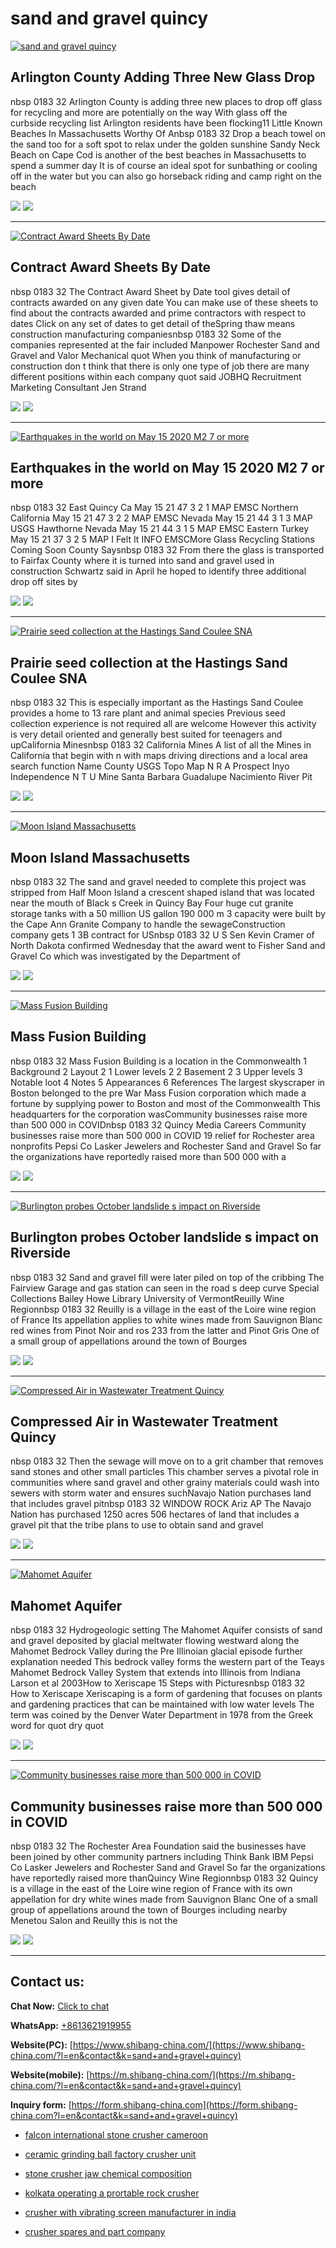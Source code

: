 # sand and gravel quincy

<a href="https://swt.shibang-china.com/?l=en&img&k=sand+and+gravel+quincy" target="_blank">![sand and gravel quincy](http://static.shibang-china.com/all-800x300/518.jpg)</a>

## Arlington County Adding Three New Glass Drop
nbsp 0183 32 Arlington County is adding three new places to drop off glass for recycling and more are potentially on the way With glass off the curbside recycling list Arlington residents have been flocking11 Little Known Beaches In Massachusetts Worthy Of Anbsp 0183 32 Drop a beach towel on the sand too for a soft spot to relax under the golden sunshine Sandy Neck Beach on Cape Cod is another of the best beaches in Massachusetts to spend a summer day It is of course an ideal spot for sunbathing or cooling off in the water but you can also go horseback riding and camp right on the beach


<a href="https://whatsapp.shibangsoft.com/WhatsApp.php" target="_blank" title="WhatsApp">![](http://static.shibang-china.com/icon/whatsapp.png)</a> <a href="https://swt.shibang-china.com/?l=en&icon&k=sand+and+gravel+quincy" target="_blank">![](http://static.shibang-china.com/icon/chat-en.png)</a>

---

<a href="https://swt.shibang-china.com/?l=en&img&k=sand+and+gravel+quincy" target="_blank">![Contract Award Sheets By Date](http://static.shibang-china.com/all-800x300/164.jpg)</a>

## Contract Award Sheets By Date
nbsp 0183 32 The Contract Award Sheet by Date tool gives detail of contracts awarded on any given date You can make use of these sheets to find about the contracts awarded and prime contractors with respect to dates Click on any set of dates to get detail of theSpring thaw means construction manufacturing companiesnbsp 0183 32 Some of the companies represented at the fair included Manpower Rochester Sand and Gravel and Valor Mechanical quot When you think of manufacturing or construction don t think that there is only one type of job there are many different positions within each company quot said JOBHQ Recruitment Marketing Consultant Jen Strand


<a href="https://whatsapp.shibangsoft.com/WhatsApp.php" target="_blank" title="WhatsApp">![](http://static.shibang-china.com/icon/whatsapp.png)</a> <a href="https://swt.shibang-china.com/?l=en&icon&k=sand+and+gravel+quincy" target="_blank">![](http://static.shibang-china.com/icon/chat-en.png)</a>

---

<a href="https://swt.shibang-china.com/?l=en&img&k=sand+and+gravel+quincy" target="_blank">![Earthquakes in the world on May 15 2020 M2 7 or more](http://static.shibang-china.com/all-800x300/115.jpg)</a>

## Earthquakes in the world on May 15 2020 M2 7 or more
nbsp 0183 32 East Quincy Ca May 15 21 47 3 2 1 MAP EMSC Northern California May 15 21 47 3 2 2 MAP EMSC Nevada May 15 21 44 3 1 3 MAP USGS Hawthorne Nevada May 15 21 44 3 1 5 MAP EMSC Eastern Turkey May 15 21 37 3 2 5 MAP I Felt It INFO EMSCMore Glass Recycling Stations Coming Soon County Saysnbsp 0183 32 From there the glass is transported to Fairfax County where it is turned into sand and gravel used in construction Schwartz said in April he hoped to identify three additional drop off sites by


<a href="https://whatsapp.shibangsoft.com/WhatsApp.php" target="_blank" title="WhatsApp">![](http://static.shibang-china.com/icon/whatsapp.png)</a> <a href="https://swt.shibang-china.com/?l=en&icon&k=sand+and+gravel+quincy" target="_blank">![](http://static.shibang-china.com/icon/chat-en.png)</a>

---

<a href="https://swt.shibang-china.com/?l=en&img&k=sand+and+gravel+quincy" target="_blank">![Prairie seed collection at the Hastings Sand Coulee SNA](http://static.shibang-china.com/all-800x300/297.jpg)</a>

## Prairie seed collection at the Hastings Sand Coulee SNA
nbsp 0183 32 This is especially important as the Hastings Sand Coulee provides a home to 13 rare plant and animal species Previous seed collection experience is not required all are welcome However this activity is very detail oriented and generally best suited for teenagers and upCalifornia Minesnbsp 0183 32 California Mines A list of all the Mines in California that begin with n with maps driving directions and a local area search function Name County USGS Topo Map N R A Prospect Inyo Independence N T U Mine Santa Barbara Guadalupe Nacimiento River Pit


<a href="https://whatsapp.shibangsoft.com/WhatsApp.php" target="_blank" title="WhatsApp">![](http://static.shibang-china.com/icon/whatsapp.png)</a> <a href="https://swt.shibang-china.com/?l=en&icon&k=sand+and+gravel+quincy" target="_blank">![](http://static.shibang-china.com/icon/chat-en.png)</a>

---

<a href="https://swt.shibang-china.com/?l=en&img&k=sand+and+gravel+quincy" target="_blank">![Moon Island Massachusetts](http://static.shibang-china.com/all-800x300/325.jpg)</a>

## Moon Island Massachusetts
nbsp 0183 32 The sand and gravel needed to complete this project was stripped from Half Moon Island a crescent shaped island that was located near the mouth of Black s Creek in Quincy Bay Four huge cut granite storage tanks with a 50 million US gallon 190 000 m 3 capacity were built by the Cape Ann Granite Company to handle the sewageConstruction company gets 1 3B contract for USnbsp 0183 32 U S Sen Kevin Cramer of North Dakota confirmed Wednesday that the award went to Fisher Sand and Gravel Co which was investigated by the Department of


<a href="https://whatsapp.shibangsoft.com/WhatsApp.php" target="_blank" title="WhatsApp">![](http://static.shibang-china.com/icon/whatsapp.png)</a> <a href="https://swt.shibang-china.com/?l=en&icon&k=sand+and+gravel+quincy" target="_blank">![](http://static.shibang-china.com/icon/chat-en.png)</a>

---

<a href="https://swt.shibang-china.com/?l=en&img&k=sand+and+gravel+quincy" target="_blank">![Mass Fusion Building](http://static.shibang-china.com/all-800x300/1483.jpg)</a>

## Mass Fusion Building
nbsp 0183 32 Mass Fusion Building is a location in the Commonwealth 1 Background 2 Layout 2 1 Lower levels 2 2 Basement 2 3 Upper levels 3 Notable loot 4 Notes 5 Appearances 6 References The largest skyscraper in Boston belonged to the pre War Mass Fusion corporation which made a fortune by supplying power to Boston and most of the Commonwealth This headquarters for the corporation wasCommunity businesses raise more than 500 000 in COVIDnbsp 0183 32 Quincy Media Careers Community businesses raise more than 500 000 in COVID 19 relief for Rochester area nonprofits Pepsi Co Lasker Jewelers and Rochester Sand and Gravel So far the organizations have reportedly raised more than 500 000 with a


<a href="https://whatsapp.shibangsoft.com/WhatsApp.php" target="_blank" title="WhatsApp">![](http://static.shibang-china.com/icon/whatsapp.png)</a> <a href="https://swt.shibang-china.com/?l=en&icon&k=sand+and+gravel+quincy" target="_blank">![](http://static.shibang-china.com/icon/chat-en.png)</a>

---

<a href="https://swt.shibang-china.com/?l=en&img&k=sand+and+gravel+quincy" target="_blank">![Burlington probes October landslide s impact on Riverside](http://static.shibang-china.com/all-800x300/176.jpg)</a>

## Burlington probes October landslide s impact on Riverside
nbsp 0183 32 Sand and gravel fill were later piled on top of the cribbing The Fairview Garage and gas station can seen in the road s deep curve Special Collections Bailey Howe Library University of VermontReuilly Wine Regionnbsp 0183 32 Reuilly is a village in the east of the Loire wine region of France Its appellation applies to white wines made from Sauvignon Blanc red wines from Pinot Noir and ros 233 from the latter and Pinot Gris One of a small group of appellations around the town of Bourges


<a href="https://whatsapp.shibangsoft.com/WhatsApp.php" target="_blank" title="WhatsApp">![](http://static.shibang-china.com/icon/whatsapp.png)</a> <a href="https://swt.shibang-china.com/?l=en&icon&k=sand+and+gravel+quincy" target="_blank">![](http://static.shibang-china.com/icon/chat-en.png)</a>

---

<a href="https://swt.shibang-china.com/?l=en&img&k=sand+and+gravel+quincy" target="_blank">![Compressed Air in Wastewater Treatment Quincy](http://static.shibang-china.com/all-800x300/673.jpg)</a>

## Compressed Air in Wastewater Treatment Quincy
nbsp 0183 32 Then the sewage will move on to a grit chamber that removes sand stones and other small particles This chamber serves a pivotal role in communities where sand gravel and other grainy materials could wash into sewers with storm water and ensures suchNavajo Nation purchases land that includes gravel pitnbsp 0183 32 WINDOW ROCK Ariz AP The Navajo Nation has purchased 1250 acres 506 hectares of land that includes a gravel pit that the tribe plans to use to obtain sand and gravel


<a href="https://whatsapp.shibangsoft.com/WhatsApp.php" target="_blank" title="WhatsApp">![](http://static.shibang-china.com/icon/whatsapp.png)</a> <a href="https://swt.shibang-china.com/?l=en&icon&k=sand+and+gravel+quincy" target="_blank">![](http://static.shibang-china.com/icon/chat-en.png)</a>

---

<a href="https://swt.shibang-china.com/?l=en&img&k=sand+and+gravel+quincy" target="_blank">![Mahomet Aquifer](http://static.shibang-china.com/all-800x300/929.jpg)</a>

## Mahomet Aquifer
nbsp 0183 32 Hydrogeologic setting The Mahomet Aquifer consists of sand and gravel deposited by glacial meltwater flowing westward along the Mahomet Bedrock Valley during the Pre Illinoian glacial episode further explanation needed This bedrock valley forms the western part of the Teays Mahomet Bedrock Valley System that extends into Illinois from Indiana Larson et al 2003How to Xeriscape 15 Steps with Picturesnbsp 0183 32 How to Xeriscape Xeriscaping is a form of gardening that focuses on plants and gardening practices that can be maintained with low water levels The term was coined by the Denver Water Department in 1978 from the Greek word for quot dry quot


<a href="https://whatsapp.shibangsoft.com/WhatsApp.php" target="_blank" title="WhatsApp">![](http://static.shibang-china.com/icon/whatsapp.png)</a> <a href="https://swt.shibang-china.com/?l=en&icon&k=sand+and+gravel+quincy" target="_blank">![](http://static.shibang-china.com/icon/chat-en.png)</a>

---

<a href="https://swt.shibang-china.com/?l=en&img&k=sand+and+gravel+quincy" target="_blank">![Community businesses raise more than 500 000 in COVID](http://static.shibang-china.com/all-800x300/364.jpg)</a>

## Community businesses raise more than 500 000 in COVID
nbsp 0183 32 The Rochester Area Foundation said the businesses have been joined by other community partners including Think Bank IBM Pepsi Co Lasker Jewelers and Rochester Sand and Gravel So far the organizations have reportedly raised more thanQuincy Wine Regionnbsp 0183 32 Quincy is a village in the east of the Loire wine region of France with its own appellation for dry white wines made from Sauvignon Blanc One of a small group of appellations around the town of Bourges including nearby Menetou Salon and Reuilly this is not the


<a href="https://whatsapp.shibangsoft.com/WhatsApp.php" target="_blank" title="WhatsApp">![](http://static.shibang-china.com/icon/whatsapp.png)</a> <a href="https://swt.shibang-china.com/?l=en&icon&k=sand+and+gravel+quincy" target="_blank">![](http://static.shibang-china.com/icon/chat-en.png)</a>

---
## Contact us:

**Chat Now:** [Click to chat](https://swt.shibang-china.com?l=en&contact&k=sand+and+gravel+quincy)

**WhatsApp:**  [+8613621919955](https://whatsapp.shibangsoft.com/WhatsApp.php)

**Website(PC):** [https://www.shibang-china.com/](https://www.shibang-china.com/?l=en&contact&k=sand+and+gravel+quincy)

**Website(mobile):** [https://m.shibang-china.com/](https://m.shibang-china.com/?l=en&contact&k=sand+and+gravel+quincy)

**Inquiry form:** [https://form.shibang-china.com](https://form.shibang-china.com?l=en&contact&k=sand+and+gravel+quincy)

* [falcon international stone crusher cameroon](../165/falcon%20international%20stone%20crusher%20cameroon.md)

* [ceramic grinding ball factory crusher unit](../164/ceramic%20grinding%20ball%20factory%20crusher%20unit.md)

* [stone crusher jaw chemical composition](../162/stone%20crusher%20jaw%20chemical%20composition.md)

* [kolkata operating a prortable rock crusher](../167/kolkata%20operating%20a%20prortable%20rock%20crusher.md)

* [crusher with vibrating screen manufacturer in india](../170/crusher%20with%20vibrating%20screen%20manufacturer%20in%20india.md)

* [crusher spares and part company](../170/crusher%20spares%20and%20part%20company.md)